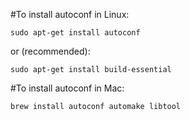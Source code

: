 #To install autoconf in Linux:

```
sudo apt-get install autoconf
```
or (recommended):

```
sudo apt-get install build-essential
```

#To install autoconf in Mac:

```
brew install autoconf automake libtool
```
